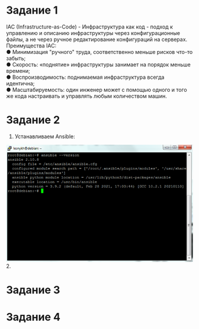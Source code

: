# Задание 1
IAC (Infrastructure-as-Code) - Инфраструктура как код - подход к управлению и описанию инфраструктуры через конфигурационные файлы, а не через ручное редактирование
конфигураций на серверах. Преимущества IAC:    
  ● Минимизация "ручного" труда, соответственно меньше рисков что-то забыть;    
  ● Скорость: «поднятие» инфраструктуры занимает на порядок меньше времени;    
  ● Воспроизводимость: поднимаемая инфраструктура всегда идентична;    
  ● Масштабируемость: один инженер может с помощью одного и того же кода настраивать и управлять любым количеством машин.
# Задание 2
1. Устанавливаем Ansible:    
    
![](https://github.com/OlgaLesnykh/screenshots/blob/main/SVIRT_060.png)    
2. 
# Задание 3
# Задание 4
